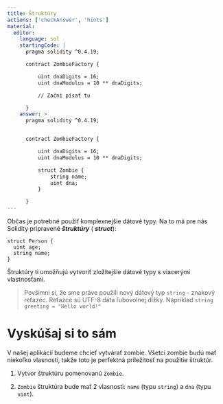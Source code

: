 ```yaml
---
title: Štruktúry
actions: ['checkAnswer', 'hints']
material:
  editor:
    language: sol
    startingCode: |
      pragma solidity ^0.4.19;

      contract ZombieFactory {

          uint dnaDigits = 16;
          uint dnaModulus = 10 ** dnaDigits;

          // Začni písať tu

      }
    answer: >
      pragma solidity ^0.4.19;


      contract ZombieFactory {

          uint dnaDigits = 16;
          uint dnaModulus = 10 ** dnaDigits;

          struct Zombie {
              string name;
              uint dna;
          }

      }
---
```


Občas je potrebné použiť komplexnejšie dátové typy. Na to má pre nás Solidity pripravené **_štruktúry_** ( **_struct_**):

```
struct Person {
  uint age;
  string name;
}

```

Štruktúry ti umožňujú vytvoriť zložitejšie dátové typy s viacerými vlastnosťami.

> Povšimni si, že sme práve použili nový dátový typ `string` - znakový reťazec. Reťazce sú UTF-8 dáta ľubovolnej dĺžky. Napríklad `string greeting = "Hello world!"`


# Vyskúšaj si to sám

V našej aplikácií budeme chcieť vytvárať zombie. Všetci zombie budú mať niekoľko vlasností, takže toto je perfektná príležitosť na použitie štruktúr.

1. Vytvor štruktúru pomenovanú `Zombie`.

2. `Zombie` štruktúra bude mať 2 vlasnosti: `name` (typu `string`) a `dna` (typu `uint`).
